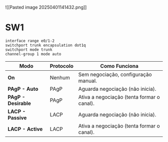 ![[Pasted image 20250401141432.png]]
# SW1 
```
interface range e0/1-2
switchport trunk encapsulation dot1q
switchport mode trunk 
channel-group 1 mode auto

```


|Modo|Protocolo|Como Funciona|
|---|---|---|
|**On**|Nenhum|Sem negociação, configuração manual.|
|**PAgP - Auto**|PAgP|Aguarda negociação (não inicia).|
|**PAgP - Desirable**|PAgP|Ativa a negociação (tenta formar o canal).|
|**LACP - Passive**|LACP|Aguarda negociação (não inicia).|
|**LACP - Active**|LACP|Ativa a negociação (tenta formar o canal).|